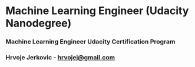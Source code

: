 # Machine Learning Engineer (Udacity Nanodegree)
### Machine Learning Engineer Udacity Certification Program
### Hrvoje Jerkovic - hrvojej@gmail.com
